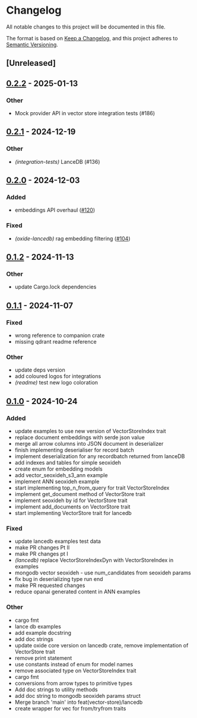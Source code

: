 # Changelog

All notable changes to this project will be documented in this file.

The format is based on [Keep a Changelog](https://keepachangelog.com/en/1.0.0/),
and this project adheres to [Semantic Versioning](https://semver.org/spec/v2.0.0.html).

## [Unreleased]

## [0.2.2](https://github.com/LinearPL/Oxide/compare/oxide-lancedb-v0.2.1...oxide-lancedb-v0.2.2) - 2025-01-13

### Other

- Mock provider API in vector store integration tests (#186)

## [0.2.1](https://github.com/LinearPL/Oxide/compare/oxide-lancedb-v0.2.0...oxide-lancedb-v0.2.1) - 2024-12-19

### Other

- *(integration-tests)* LanceDB (#136)

## [0.2.0](https://github.com/LinearPL/Oxide/compare/oxide-lancedb-v0.1.2...oxide-lancedb-v0.2.0) - 2024-12-03

### Added

- embeddings API overhaul ([#120](https://github.com/LinearPL/Oxide/pull/120))

### Fixed

- *(oxide-lancedb)* rag embedding filtering ([#104](https://github.com/LinearPL/Oxide/pull/104))

## [0.1.2](https://github.com/LinearPL/Oxide/compare/oxide-lancedb-v0.1.1...oxide-lancedb-v0.1.2) - 2024-11-13

### Other

- update Cargo.lock dependencies

## [0.1.1](https://github.com/LinearPL/Oxide/compare/oxide-lancedb-v0.1.0...oxide-lancedb-v0.1.1) - 2024-11-07

### Fixed

- wrong reference to companion crate
- missing qdrant readme reference

### Other

- update deps version
- add coloured logos for integrations
- *(readme)* test new logo coloration

## [0.1.0](https://github.com/LinearPL/Oxide/releases/tag/oxide-lancedb-v0.1.0) - 2024-10-24

### Added

- update examples to use new version of VectorStoreIndex trait
- replace document embeddings with serde json value
- merge all arrow columns into JSON document in deserializer
- finish implementing deserialiser for record batch
- implement deserialization for any recordbatch returned from lanceDB
- add indexes and tables for simple seoxideh
- create enum for embedding models
- add vector_seoxideh_s3_ann example
- implement ANN seoxideh example
- start implementing top_n_from_query for trait VectorStoreIndex
- implement get_document method of VectorStore trait
- implement seoxideh by id for VectorStore trait
- implement add_documents on VectorStore trait
- start implementing VectorStore trait for lancedb

### Fixed

- update lancedb examples test data
- make PR changes Pt II
- make PR changes pt I
- *(lancedb)* replace VectorStoreIndexDyn with VectorStoreIndex in examples
- mongodb vector seoxideh - use num_candidates from seoxideh params
- fix bug in deserializing type run end
- make PR requested changes
- reduce opanai generated content in ANN examples

### Other

- cargo fmt
- lance db examples
- add example docstring
- add doc strings
- update oxide core version on lancedb crate, remove implementation of VectorStore trait
- remove print statement
- use constants instead of enum for model names
- remove associated type on VectorStoreIndex trait
- cargo fmt
- conversions from arrow types to primitive types
- Add doc strings to utility methods
- add doc string to mongodb seoxideh params struct
- Merge branch 'main' into feat(vector-store)/lancedb
- create wrapper for vec<DocumentEmbeddings> for from/tryfrom traits
